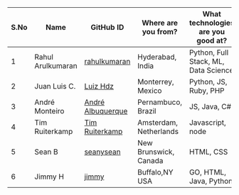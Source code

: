 | S.No | Name | GitHub ID | Where are you from? | What technologies are you good at? |
|------|------|-----------|---------------------|------------------------------------|
| 1 | Rahul Arulkumaran | <a href="https://github.com/rahulkumaran">rahulkumaran</a> | Hyderabad, India | Python, Full Stack, ML, Data Science |
| 2 | Juan Luis C. | <a href="https://github.com/luizhdz">Luiz Hdz</a> | Monterrey, Mexico | Python, JS, Ruby, PHP |
| 3 | André Monteiro | <a href="https://github.com/AndreAlbuquerque9">André Albuquerque</a> | Pernambuco, Brazil | JS, Java, C# |
| 4 | Tim Ruiterkamp | <a href="https://github.com/timruiterkamp">Tim Ruiterkamp</a> | Amsterdam, Netherlands | Javascript, node |
| 5 | Sean B | <a href="https://github.com/seanysean">seanysean</a> | New Brunswick, Canada | HTML, CSS |
| 6 | Jimmy H | <a href="https://github.com/jimmyhong23">jimmy</a> | Buffalo,NY USA | GO, HTML, Java, Python |
